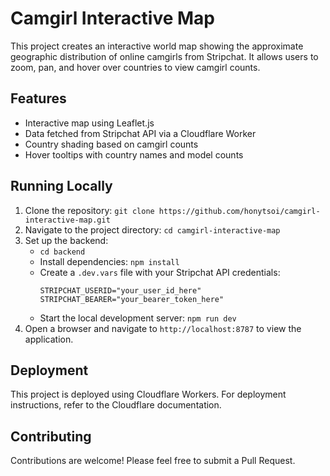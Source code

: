 # Camgirl Interactive Map

This project creates an interactive world map showing the approximate geographic distribution of online camgirls from Stripchat. It allows users to zoom, pan, and hover over countries to view camgirl counts.

## Features
- Interactive map using Leaflet.js
- Data fetched from Stripchat API via a Cloudflare Worker
- Country shading based on camgirl counts
- Hover tooltips with country names and model counts

## Running Locally
1. Clone the repository: `git clone https://github.com/honytsoi/camgirl-interactive-map.git`
2. Navigate to the project directory: `cd camgirl-interactive-map`
3. Set up the backend:
   - `cd backend`
   - Install dependencies: `npm install`
   - Create a `.dev.vars` file with your Stripchat API credentials:
     ```
     STRIPCHAT_USERID="your_user_id_here"
     STRIPCHAT_BEARER="your_bearer_token_here"
     ```
   - Start the local development server: `npm run dev`
4. Open a browser and navigate to `http://localhost:8787` to view the application.

## Deployment
This project is deployed using Cloudflare Workers. For deployment instructions, refer to the Cloudflare documentation.

## Contributing
Contributions are welcome! Please feel free to submit a Pull Request.
